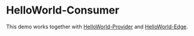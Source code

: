 # HelloWorld-Consumer

This demo works together with [HelloWorld-Provider][] and [HelloWorld-Edge][].

[HelloWorld-Provider]: https://github.com/yhs0092/HelloWorld-Provider
[HelloWorld-Edge]: https://github.com/yhs0092/HelloWorld-EdgeService